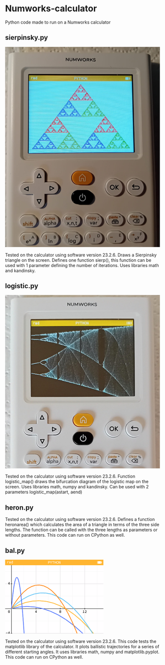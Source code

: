 # Numworks-calculator
Python code made to run on a Numworks calculator

## sierpinsky.py

![sierpinski_screenshot_small.jpg](sierpinski_screenshot_small.jpg)

Tested on the calculator using software version 23.2.6. Draws a Sierpinsky triangle on the screen. Defines one function sierp(), this function can be used with 1 parameter defining the number of iterations. Uses libraries math and kandinsky.

## logistic.py

![logistic_screenshot_small.jpg](logistic_screenshot_small.jpg)

Tested on the calculator using software version 23.2.6. Function logistic_map() draws the bifurcation diagram of the logistic map on the screen. Uses libraries math, numpy and kandinsky. Can be used with 2 parameters logistic_map(astart, aend)

## heron.py

Tested on the calculator using software version 23.2.6. Defines a function heronarea() which calculates the area of a triangle in terms of the three side lengths. The function can be called with the three lengths as parameters or without parameters. This code can run on CPython as well.

## bal.py

![bal_screenshot.png](bal_screenshot.png)

Tested on the calculator using software version 23.2.6. This code tests the matplotlib library of the calculator. It plots ballistic trajectories for a series of different starting angles. It uses libraries math, numpy and matplotlib.pyplot. This code can run on CPython as well.
